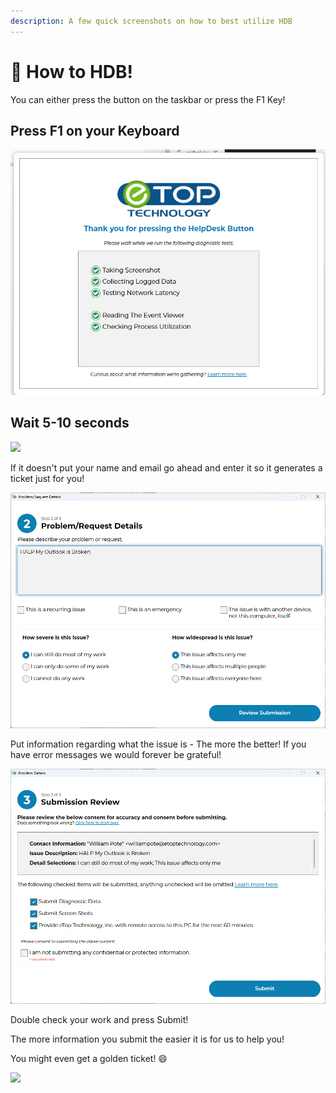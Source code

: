```yaml
---
description: A few quick screenshots on how to best utilize HDB
---
```


# 🔘 How to HDB!

You can either press the button on the taskbar or press the F1 Key!&#x20;

## Press F1 on your Keyboard

![](<../../../../.gitbook/assets/image (1) (1) (1) (1) (1) (1) (1).png>)

## Wait 5-10 seconds

![](<../../../../.gitbook/assets/image (18) (2).png>)

If it doesn't put your name and email go ahead and enter it so it generates a ticket just for you!

![](<../../../../.gitbook/assets/image (15).png>)

Put information regarding what the issue is - The more the better! If you have error messages we would forever be grateful!

![](<../../../../.gitbook/assets/image (17).png>)

Double check your work and press Submit!

The more information you submit the easier it is for us to help you!&#x20;

You might even get a golden ticket! :smile:

![](<../../../../.gitbook/assets/image (4) (2).png>)

